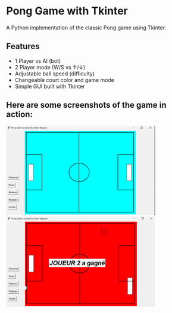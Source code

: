 # Pong Game with Tkinter

A Python implementation of the classic Pong game using Tkinter.

## Features

- 1 Player vs AI (bot)
- 2 Player mode (W/S vs ↑/↓)
- Adjustable ball speed (difficulty)
- Changeable court color and game mode
- Simple GUI built with Tkinter

## Here are some screenshots of the game in action:

<p align="left">
  <img src="pong.png" alt="Pong Game" width="400"/>
  <img src="endgame.png" alt="End Game" width="400"/>
</p>


